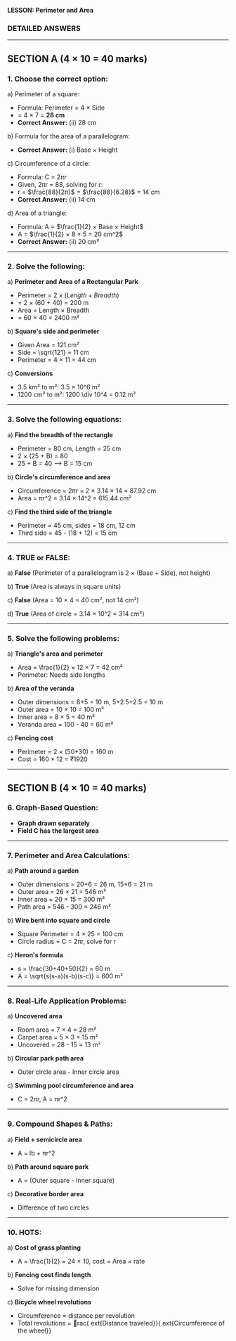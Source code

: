**LESSON: Perimeter and Area**

### **DETAILED ANSWERS**

* * *

## **SECTION A (4 × 10 = 40 marks)**

### **1. Choose the correct option:**

a) Perimeter of a square:

* Formula: Perimeter = 4 × Side
* = 4 × 7 = **28 cm**
* **Correct Answer:** (ii) 28 cm

b) Formula for the area of a parallelogram:

* **Correct Answer:** (i) Base × Height

c) Circumference of a circle:

* Formula: C = $2πr$
* Given, 2πr = 88, solving for r:
* r = $\frac{88}{2π}$ = $\frac{88}{6.28}$ = 14 cm
* **Correct Answer:** (ii) 14 cm

d) Area of a triangle:

* Formula: A = $\frac{1}{2} × Base × Height$
* A = $\frac{1}{2} × 8 × 5 = 20 cm^2$
* **Correct Answer:** (ii) 20 cm²

* * *

### **2. Solve the following:**

a) **Perimeter and Area of a Rectangular Park**

* Perimeter = $2 × (Length + Breadth)$
* \= 2 × (60 + 40) = 200 m
* Area = Length × Breadth
* \= 60 × 40 = 2400 m²

b) **Square's side and perimeter**

* Given Area = 121 cm²
* Side = \sqrt{121} = 11 cm
* Perimeter = 4 × 11 = 44 cm

c) **Conversions**

* 3.5 km² to m²: 3.5 × 10^6 m²
* 1200 cm² to m²: 1200 \div 10^4 = 0.12 m²

* * *

### **3. Solve the following equations:**

a) **Find the breadth of the rectangle**

* Perimeter = 80 cm, Length = 25 cm
* 2 × (25 + B) = 80
* 25 + B = 40 ⟶ B = 15 cm

b) **Circle's circumference and area**

* Circumference = 2πr = 2 × 3.14 × 14 = 87.92 cm
* Area = πr^2 = 3.14 × 14^2 = 615.44 cm²

c) **Find the third side of the triangle**

* Perimeter = 45 cm, sides = 18 cm, 12 cm
* Third side = 45 - (18 + 12) = 15 cm

* * *

### **4. TRUE or FALSE:**

a) **False** (Perimeter of a parallelogram is 2 × (Base + Side), not height)

b) **True** (Area is always in square units)

c) **False** (Area = 10 × 4 = 40 cm², not 14 cm²)

d) **True** (Area of circle = 3.14 × 10^2 = 314 cm²)

* * *

### **5. Solve the following problems:**

a) **Triangle's area and perimeter**

* Area = \frac{1}{2} × 12 × 7 = 42 cm²
* Perimeter: Needs side lengths

b) **Area of the veranda**

* Outer dimensions = 8+5 = 10 m, 5+2.5+2.5 = 10 m
* Outer area = 10 × 10 = 100 m²
* Inner area = 8 × 5 = 40 m²
* Veranda area = 100 - 40 = 60 m²

c) **Fencing cost**

* Perimeter = 2 × (50+30) = 160 m
* Cost = 160 × 12 = ₹1920

* * *

## **SECTION B (4 × 10 = 40 marks)**

### **6. Graph-Based Question:**

* **Graph drawn separately**
* **Field C has the largest area**

* * *

### **7. Perimeter and Area Calculations:**

a) **Path around a garden**

* Outer dimensions = 20+6 = 26 m, 15+6 = 21 m
* Outer area = 26 × 21 = 546 m²
* Inner area = 20 × 15 = 300 m²
* Path area = 546 - 300 = 246 m²

b) **Wire bent into square and circle**

* Square Perimeter = 4 × 25 = 100 cm
* Circle radius = C = 2πr, solve for r

c) **Heron's formula**

* s = \frac{30+40+50}{2} = 60 m
* A = \sqrt{s(s-a)(s-b)(s-c)} = 600 m²

* * *

### **8. Real-Life Application Problems:**

a) **Uncovered area**

* Room area = 7 × 4 = 28 m²
* Carpet area = 5 × 3 = 15 m²
* Uncovered = 28 - 15 = 13 m²

b) **Circular park path area**

* Outer circle area - Inner circle area

c) **Swimming pool circumference and area**

* C = 2πr, A = πr^2

* * *

### **9. Compound Shapes & Paths:**

a) **Field + semicircle area**

* A = lb + πr^2

b) **Path around square park**

* A = (Outer square - Inner square)

c) **Decorative border area**

* Difference of two circles

* * *

### **10. HOTS:**

a) **Cost of grass planting**

* A = \frac{1}{2} × 24 × 10, cost = Area × rate

b) **Fencing cost finds length**

* Solve for missing dimension

c) **Bicycle wheel revolutions**

* Circumference = distance per revolution
* Total revolutions = rac{ ext{Distance traveled}}{ ext{Circumference of the wheel}}